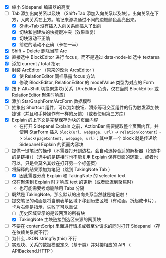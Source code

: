 - [x] 缩小 Sidepanel 编辑器的高度
- [ ] Tab 添加出向关系以及块 （Shift+Tab 添加入向关系以及块）。出向关系在下方，入向关系在上方。笔记来源块通过不同的边框颜色高亮出来。
  - [x] Shift+Tab 没有插入入向关系而插入了出向
  - [x] 切块和创建块的快捷键冲突（效果重复）
  - [x] 切块滚动不正确
  - [x] 前进的滚动不正确（卡在一半）
- [x] Shift + Delete 删除当前 Arc
- [x] 直接选中 BlockEditor 进行 focus，而不是通过 data-node-id 选中 textarea
- [x] 添加 current / total 指示
- [x] 封装 ArcEditor （原来的改为 ArcsEditor ）
  - [x] 使 RelationEditor 同样暴露 focus 方法
  - [x] 修改 BlockEditor, RelationEditor 的 modelValue 类型为对应的 Form
- [x] 按下 Alt+Shift 切换聚焦块/关系（ArcEditor 负责，仅在当前 BlockEditor 或 RelationEditor 聚焦时响应）
- [x] 添加 StarGraphForm/ArcForm 数据模型
- [ ] 抽象出 Shortcut 组件，可以为如按钮、滑条等可交互组件的行为触发添加快捷键（并且和手势操作有一样的反馈）（或者使用第三方库）
- [x] Explain 的上下文是完整保存为块的页面内容
  - 在打开 Sidepanel Explain 之前，ActionBar 需要提取整个页面内容，并使用 StarForm 插入 `block(url, webpage, url)` -> `relation(content)` -> `block(pageContent, webpage, url)`；其中第一个 block 就是传递给 Sidepanel Explain 的页面内容块
- [ ] 提供一键笔记的操作（不需要打开到边栏，会自动选择合适的解析器（如选中的是链接））（选中的是链接时也不能复用 Explain 保存页面的逻辑 ... 或者也可以，只是会莫名其妙在打开另一个标签页）
- [ ] 将解释的结果添加为笔记（跳到 TakingNote Tab ）
  - [x] 因此需要分离 Explain 和 TakingNote 的 selected text
- [ ] 仅在聚焦到 Explain 时才响应 text 的更新（或者延迟到聚焦时）
  - 也可能需要考虑删除用 Tabs 分隔
- [ ] 既然是 TakingNote，那么默认的出向关系当然就是笔记啦！
- [ ] 提交笔记的动画是将当前表单区域下移到历史区域（有动画，折起成卡片），卡片右侧是指示，失败了可以重试
  - [ ] 历史区域显示的是该网页的所有块
  - [x] TakingNote 主块链接到选区来源的网页块
- [ ] 不要在 contentScript 里面进行请求或者至少请求的同时打开 Sidepanel（存在依赖关系就不行）
- [ ] 为什么 JSON.stringfiy(this) 不行
- [ ] 实现块、关系的数据模型定义（基于类）并对接相应的 API （ APIBackend.HTTP ）
